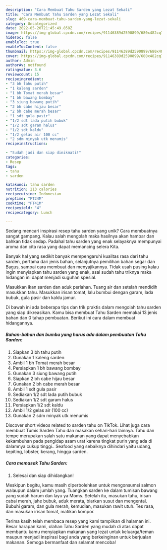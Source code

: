 ```yaml
---
description: "Cara Membuat Tahu Sarden yang Lezat Sekali"
title: "Cara Membuat Tahu Sarden yang Lezat Sekali"
slug: 469-cara-membuat-tahu-sarden-yang-lezat-sekali
category: Uncategorized
date: 2022-05-20T21:45:49.858Z
image: https://img-global.cpcdn.com/recipes/91146389d2590899/680x482cq70/tahu-sarden-foto-resep-utama.jpg
hideToc: false
enableToc: true
enableTocContent: false
thumbnail: https://img-global.cpcdn.com/recipes/91146389d2590899/680x482cq70/tahu-sarden-foto-resep-utama.jpg
cover: https://img-global.cpcdn.com/recipes/91146389d2590899/680x482cq70/tahu-sarden-foto-resep-utama.jpg
author: Admin
authorAv: notfound
ratingvalue: 3.6
reviewcount: 15
recipeingredient:
- "3 bh tahu putih"
- "1 kaleng sarden"
- "1 bh Tomat merah besar"
- "1 bh bawang bombay"
- "3 siung bawang putih"
- "2 bh cabe hijau besar"
- "2 bh cabe merah besar"
- "1 sdt gula pasir"
- "1/2 sdt lada putih bubuk"
- "1/2 sdt garam halus"
- "1/2 sdt kaldu"
- "1/2 gelas air 100 cc"
- "2 sdm minyak utk menumis"
recipeinstructions:

- "Sudah jadi dan siap dinikmati!"
categories:
- Resep
tags:
- tahu
- sarden

katakunci: tahu sarden 
nutrition: 213 calories
recipecuisine: Indonesian
preptime: "PT24M"
cooktime: "PT41M"
recipeyield: "4"
recipecategory: Lunch

---
```





Sedang mencari inspirasi resep tahu sarden yang unik? Cara membuatnya sangat gampang. Kalau salah mengolah maka hasilnya akan hambar dan bahkan tidak sedap. Padahal tahu sarden yang enak selayaknya mempunyai aroma dan cita rasa yang dapat memancing selera Kita.





Banyak hal yang sedikit banyak mempengaruhi kualitas rasa dari tahu sarden, pertama dari jenis bahan, selanjutnya pemilihan bahan segar dan Bagus, sampai cara membuat dan menyajikannya. Tidak usah pusing kalau ingin menyiapkan tahu sarden yang enak,      asal sudah tahu triknya maka hidangan ini dapat menjadi suguhan spesial.














Masukkan ikan sarden dan aduk perlahan. Tuang air dan setelah mendidih masukkan tahu. Masukkan irisan tomat, lalu bumbui dengan garam, lada bubuk, gula pasir dan kaldu jamur.






Di bawah ini ada beberapa tips dan trik praktis dalam mengolah tahu sarden yang siap dikreasikan. Kamu bisa membuat Tahu Sarden memakai 13 jenis bahan dan 0 tahap pembuatan. Berikut ini cara dalam membuat hidangannya.

<!--inarticleads1-->

##### Bahan-bahan dan bumbu yang harus ada dalam pembuatan Tahu Sarden:

1. Siapkan 3 bh tahu putih
1. Gunakan 1 kaleng sarden
1. Ambil 1 bh Tomat merah besar
1. Persiapkan 1 bh bawang bombay
1. Gunakan 3 siung bawang putih
1. Siapkan 2 bh cabe hijau besar
1. Gunakan 2 bh cabe merah besar
1. Ambil 1 sdt gula pasir
1. Sediakan 1/2 sdt lada putih bubuk
1. Sediakan 1/2 sdt garam halus
1. Persiapkan 1/2 sdt kaldu
1. Ambil 1/2 gelas air (100 cc)
1. Gunakan 2 sdm minyak utk menumis


Discover short videos related to sarden tahu on TikTok. Lihat juga cara membuat Tumis Sarden Tahu dan masakan sehari-hari lainnya. Tahu dan tempe merupakan salah satu makanan yang dapat menyebabkan kekambuhan pada pengidap asam urat karena tingkat purin yang ada di dalamnya cukup tinggi.. Seafood yang sebaiknya dihindari yaitu udang, kepiting, lobster, kerang, hingga sarden. 

<!--inarticleads2-->

##### Cara memasak Tahu Sarden:


1. Selesai dan siap dihidangkan!

Meskipun begitu, kamu masih diperbolehkan untuk mengonsumsi salmon walaupun dalam jumlah yang. Tuangkan sarden ke dalam tumisan bawang yang sudah harum dan layu ya Moms. Setelah itu, masukan tahu, irisan cabai merah, jahe bubuk, aduk merata, biarkan susut dan mengental. Bubuhi garam, dan gula merah, kemudian, masukan rawit utuh. Tes rasa, dan masukan irisan tomat, matikan kompor. 

Terima kasih telah membaca resep yang kami tampilkan di halaman ini. Besar harapan kami, olahan Tahu Sarden yang mudah di atas dapat membantu kamu menyiapkan makanan yang lezat untuk keluarga/teman maupun menjadi inspirasi bagi anda yang berkeinginan untuk berjualan makanan. Semoga bermanfaat dan selamat mencoba!
